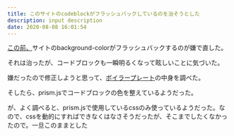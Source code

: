 ```yaml
---
title: このサイトのcodeblockがフラッシュバックしているのを治そうとした
description: input description
date: 2020-08-08 16:01:54
---
```


<a href="/今日追加した機能">この前、</a>サイトのbackground-colorがフラッシュバックするのが嫌で直した。

それは治ったが、コードブロックも一瞬明るくなって眩しいことに気づいた。

嫌だったので修正しようと思って、<a href="https://templates.netlify.com/template/eleventy-starter-boilerplate/">ボイラープレート</a>の中身を調べた。

そしたら、prism.jsでコードブロックの色を整えているようだった。

が、よく調べると、prism.jsで使用しているcssのみ使っているようだった。なので、cssを動的にすればできなくはなさそうだったが、そこまでしたくなかったので。一旦このままとした